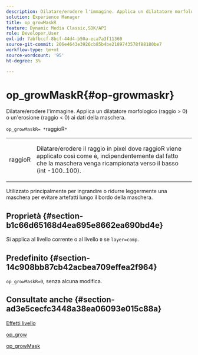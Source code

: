 ```yaml
---
description: Dilatare/erodere l'immagine. Applica un dilatatore morfologico (raggio > 0) o un'erosione (raggio < 0) ai dati della maschera.
solution: Experience Manager
title: op_growMaskR
feature: Dynamic Media Classic,SDK/API
role: Developer,User
exl-id: 7abfbccf-8bcf-44d4-b50a-eca7a3f11360
source-git-commit: 206e4643e3926cb85b4be2189743578f88180be7
workflow-type: tm+mt
source-wordcount: '95'
ht-degree: 3%

---
```


# op_growMaskR{#op-growmaskr}

Dilatare/erodere l&#39;immagine. Applica un dilatatore morfologico (raggio > 0) o un&#39;erosione (raggio &lt; 0) ai dati della maschera.

`op_growMaskR= *`raggioR`*`

<table id="simpletable_3BAA4523D29E447FA7A4C9009B3E8344"> 
 <tr class="strow"> 
  <td class="stentry"> <p><span class="codeph"><span class="varname"> raggioR</span></span> </p> </td> 
  <td class="stentry"> <p>Dilatare/erodere il raggio in pixel dove <span class="codeph"><span class="varname"> raggioR</span></span> viene applicato così come è, indipendentemente dal fatto che la maschera venga ricampionata verso il basso (int -100..100). </p></td> 
 </tr> 
</table>

Utilizzato principalmente per ingrandire o ridurre leggermente una maschera per evitare artefatti lungo il bordo della maschera.

## Proprietà {#section-b1c66d65168d4ea695e8662ea690bd4e}

Si applica al livello corrente o al livello `0` se `layer=comp`.

## Predefinito {#section-14c908bb87cb42acbea709effea2f964}

`op_growMaskR=0`, senza alcuna modifica.

## Consultate anche {#section-ad3e5cecfc3448a38ea06093e015c88a}

[Effetti livello](../../../../../is-api/http-ref/image-serving-api-ref/c-http-protocol-reference/c-syntax-and-features/r-layer-effects.md#reference-82a6b5311b3d4471ad2799adb3b2201c)

[op_grow](../../../../../is-api/http-ref/image-serving-api-ref/c-http-protocol-reference/c-command-reference/r-op-grow.md#reference-f95f3291c78c42b9a34b1b7e177e739a)

[op_growMask](../../../../../is-api/http-ref/image-serving-api-ref/c-http-protocol-reference/c-command-reference/r-op-growmask.md#reference-f0f9000af3ae43aba73d3ac1826710a1)
